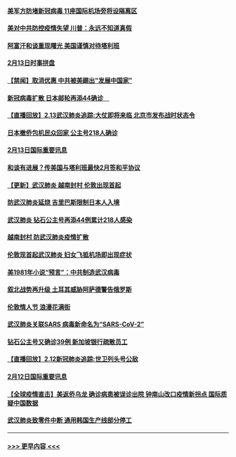 #### [美军方防堵新冠病毒 11座国际机场旁将设隔离区](../pages/prog202/a102776870.md?t=02141411) 
#### [美对中共防控疫情失望 川普：永远不知道真假](../pages/prog202/a102776836.md?t=02141411) 
#### [阿富汗和谈重现曙光 美国谨慎对待塔利班](../pages/prog202/a102776748.md?t=02141411) 
#### [2月13日时事拼盘](../pages/prog202/a102776689.md?t=02141411) 
#### [【禁闻】取消优惠 中共被美踢出“发展中国家”](../pages/prog202/a102776670.md?t=02141411) 
#### [新冠病毒扩散 日本邮轮再添44确诊　](../pages/prog202/a102776518.md?t=02141411) 
#### [【直播回放】2.13武汉肺炎追踪:大仗即将来临 北京市发布战时状态令](../pages/prog202/a102776399.md?t=02141411) 
#### [日本撤侨包机民众回家 公主号218人确诊](../pages/prog202/a102776346.md?t=02141411) 
#### [2月13日国际重要讯息](../pages/prog202/a102776339.md?t=02141411) 
#### [和谈有进展？传美国与塔利班最快2月签和平协议](../pages/prog202/a102776291.md?t=02141411) 
#### [【更新】武汉肺炎 越南封村 伦敦出现首起](../pages/prog202/a102770740.md?t=02141411) 
#### [防武汉肺炎延烧 吉里巴斯限制日本人入境](../pages/prog202/a102776276.md?t=02141411) 
#### [武汉肺炎 钻石公主号再添44例累计218人感染](../pages/prog202/a102776089.md?t=02141411) 
#### [越南封村 防武汉肺炎疫情扩散](../pages/prog202/a102776214.md?t=02141411) 
#### [伦敦现首起武汉肺炎 妇女飞抵机场即出现症状](../pages/prog202/a102776031.md?t=02141411) 
#### [美1981年小说“预言”：中共制造武汉病毒](../pages/prog202/a102775980.md?t=02141411) 
#### [叙北战势再升级 土耳其威胁阿萨德警告俄罗斯](../pages/prog202/a102775904.md?t=02141411) 
#### [伦敦情人节 浪漫花满街](../pages/prog202/a102775786.md?t=02141411) 
#### [武汉肺炎关联SARS 病毒新命名为“SARS-CoV-2”](../pages/prog202/a102775719.md?t=02141411) 
#### [钻石公主号又确诊39例 新加坡银行疏散员工](../pages/prog202/a102775691.md?t=02141411) 
#### [【直播回放】2.12新冠肺炎追踪:世卫列头号公敌](../pages/prog202/a102775541.md?t=02141411) 
#### [2月12日国际重要讯息](../pages/prog202/a102775437.md?t=02141411) 
#### [【全球疫情直击】美返侨乌龙 确诊病患被误诊出院 钟南山改口疫情新拐点 国际质疑中国数据](../pages/prog202/a102775378.md?t=02141411) 
#### [武汉肺炎致零件中断 通用韩国生产线部分停工](../pages/prog202/a102775365.md?t=02141411) 

----
#### [ >>> 更早内容 <<< ](../indexes/prog202-earlier.md)
